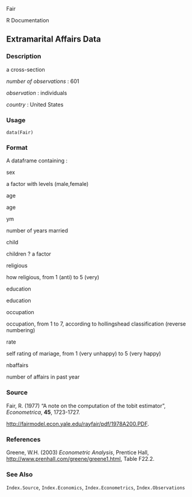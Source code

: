 Fair

R Documentation

## Extramarital Affairs Data

### Description

a cross-section

_number of observations_ : 601

_observation_ : individuals

_country_ : United States

### Usage

    data(Fair)

### Format

A dataframe containing :

sex

a factor with levels (male,female)

age

age

ym

number of years married

child

children ? a factor

religious

how religious, from 1 (anti) to 5 (very)

education

education

occupation

occupation, from 1 to 7, according to hollingshead classification (reverse
numbering)

rate

self rating of mariage, from 1 (very unhappy) to 5 (very happy)

nbaffairs

number of affairs in past year

### Source

Fair, R. (1977) “A note on the computation of the tobit estimator”,
_Econometrica_, **45**, 1723-1727.

<http://fairmodel.econ.yale.edu/rayfair/pdf/1978A200.PDF>.

### References

Greene, W.H. (2003) _Econometric Analysis_, Prentice Hall,
<http://www.prenhall.com/greene/greene1.html>, Table F22.2.

### See Also

`Index.Source`, `Index.Economics`, `Index.Econometrics`, `Index.Observations`

